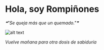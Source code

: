 # Hola, soy Rompiñones

<!--STARTS_HERE_QUOTE_README-->
<i>❝"Se queja más que un quemado."❞</i>
<!--ENDS_HERE_QUOTE_README-->

<!--START_SECTION:update_image-->
![alt text](https://raw.githubusercontent.com/focaalvarez/rompinones/main/.github/images/00100lrPORTRAIT_00100_BURST20211009125343539_COVER.jpg?raw=true)
<!--END_SECTION:update_image-->

*Vuelve mañana para otra dosis de sabiduría*
